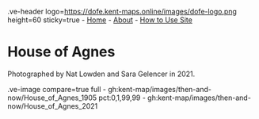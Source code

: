 .ve-header logo=https://dofe.kent-maps.online/images/dofe-logo.png height=60 sticky=true
	- [Home](/)
	- [About](/about)
	- [How to Use Site](/howto)

# House of Agnes

Photographed by Nat Lowden and Sara Gelencer in 2021. 

.ve-image compare=true full
    - gh:kent-map/images/then-and-now/House_of_Agnes_1905 pct:0,1,99,99
    - gh:kent-map/images/then-and-now/House_of_Agnes_2021
